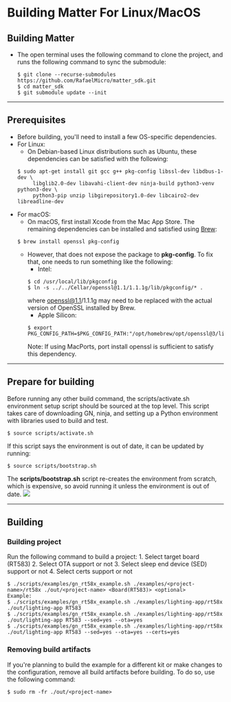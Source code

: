 # Building Matter For Linux/MacOS

## Building Matter

-   The open terminal uses the following command to clone the project, and runs
    the following command to sync the submodule:
    ```
    $ git clone --recurse-submodules https://github.com/RafaelMicro/matter_sdk.git
    $ cd matter_sdk
    $ git submodule update --init
    ```

---

## Prerequisites

-   Before building, you'll need to install a few OS-specific dependencies.
-   For Linux:
    -   On Debian-based Linux distributions such as Ubuntu, these dependencies
        can be satisfied with the following:
    ```
    $ sudo apt-get install git gcc g++ pkg-config libssl-dev libdbus-1-dev \
         libglib2.0-dev libavahi-client-dev ninja-build python3-venv python3-dev \
         python3-pip unzip libgirepository1.0-dev libcairo2-dev libreadline-dev
    ```
-   For macOS:
    -   On macOS, first install Xcode from the Mac App Store. The remaining
        dependencies can be installed and satisfied using
        [Brew](https://brew.sh/):
    ```
    $ brew install openssl pkg-config
    ```
    -   However, that does not expose the package to **pkg-config**. To fix
        that, one needs to run something like the following:
        -   Intel:
        ```
        $ cd /usr/local/lib/pkgconfig
        $ ln -s ../../Cellar/openssl@1.1/1.1.1g/lib/pkgconfig/* .
        ```
        where openssl@1.1/1.1.1g may need to be replaced with the actual version
        of OpenSSL installed by Brew.
        -   Apple Silicon:
        ```
        $ export PKG_CONFIG_PATH=$PKG_CONFIG_PATH:"/opt/homebrew/opt/openssl@3/lib/pkgconfig"
        ```
        Note: If using MacPorts, port install openssl is sufficient to satisfy
        this dependency.

---

## Prepare for building

Before running any other build command, the scripts/activate.sh environment
setup script should be sourced at the top level. This script takes care of
downloading GN, ninja, and setting up a Python environment with libraries used
to build and test.

```
$ source scripts/activate.sh
```

If this script says the environment is out of date, it can be updated by
running:

```
$ source scripts/bootstrap.sh
```

The **scripts/bootstrap.sh** script re-creates the environment from scratch,
which is expensive, so avoid running it unless the environment is out of date.
![](https://hackmd.io/_uploads/Hk-loXD43.png)

---

## Building

### Building project

Run the following command to build a project: 1. Select target board
(RT583) 2. Select OTA support or not 3. Select sleep end device (SED)
support or not 4. Select certs support or not

```
$ ./scripts/examples/gn_rt58x_example.sh ./examples/<project-name>/rt58x ./out/<project-name> <Board(RT583)> <optional>
Example:
$ ./scripts/examples/gn_rt58x_example.sh ./examples/lighting-app/rt58x ./out/lighting-app RT583
$ ./scripts/examples/gn_rt58x_example.sh ./examples/lighting-app/rt58x ./out/lighting-app RT583 --sed=yes --ota=yes
$ ./scripts/examples/gn_rt58x_example.sh ./examples/lighting-app/rt58x ./out/lighting-app RT583 --sed=yes --ota=yes --certs=yes
```

### Removing build artifacts

If you're planning to build the example for a different kit or make changes to
the configuration, remove all build artifacts before building. To do so, use the
following command:

```
$ sudo rm -fr ./out/<project-name>
```
